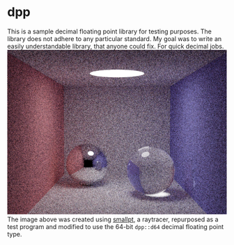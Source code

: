 # dpp
This is a sample decimal floating point library for testing purposes. The library does not adhere to any particular standard. My goal was to write an easily understandable library, that anyone could fix. For quick decimal jobs.
![image.png](image.png?raw=true)
The image above was created using [smallpt](https://www.kevinbeason.com/smallpt/), a raytracer, repurposed as a test program and modified to use the 64-bit <code>dpp::d64</code> decimal floating point type.
